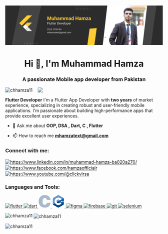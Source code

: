 ![logo](https://github.com/chhamza11/chhamza11/blob/main/github%20banner.png)
<h1 align="center">Hi 👋, I'm Muhammad Hamza</h1>
<h3 align="center">A passionate Mobile app developer from Pakistan</h3>
<img align="right" ali="coding" width="400" src="https://user-images.githubusercontent.com/55389276/140866485-8fb1c876-9a8f-4d6a-98dc-08c4981eaf70.gif">
<p align="left"> <img src="https://komarev.com/ghpvc/?username=chhamza11&label=Profile%20views&color=0e75b6&style=flat" alt="chhamza11" /> </p>

**Flutter Developer**
I'm a Flutter App Developer with **two years** of market experience, specializing in creating robust and user-friendly mobile applications. I'm passionate about building high-performance apps that provide excellent user experiences.

- 💬 Ask me about **OOP, DSA , Dart, C , Flutter**

- 📫 How to reach me **mhamzatext@gmail.com**


<h3 align="left">Connect with me:</h3>
<p align="left">
<a href="https://www.linkedin.com/in/muhammad-hamza-ba020a270/" target="blank"><img align="center" src="https://raw.githubusercontent.com/rahuldkjain/github-profile-readme-generator/master/src/images/icons/Social/linked-in-alt.svg" alt="https://www.linkedin.com/in/muhammad-hamza-ba020a270/" height="30" width="40" /></a>
<a href="https://www.facebook.com/hamzaofficialr" target="blank"><img align="center" src="https://raw.githubusercontent.com/rahuldkjain/github-profile-readme-generator/master/src/images/icons/Social/facebook.svg" alt="https://www.facebook.com/hamzaofficialr" height="30" width="40" /></a>
<a href="https://www.youtube.com/@clickvirsa" target="blank"><img align="center" src="https://raw.githubusercontent.com/rahuldkjain/github-profile-readme-generator/master/src/images/icons/Social/youtube.svg" alt="https://www.youtube.com/@clickvirsa" height="30" width="40" /></a>
</p>

<h3 align="left">Languages and Tools:</h3>
<p align="left"> <a href="https://flutter.dev" target="_blank" rel="noreferrer"> <img src="https://www.vectorlogo.zone/logos/flutterio/flutterio-icon.svg" alt="flutter" width="40" height="40"/> </a> <a href="https://dart.dev" target="_blank" rel="noreferrer"> <img src="https://www.vectorlogo.zone/logos/dartlang/dartlang-icon.svg" alt="dart" width="40" height="40"/> </a> <a href="https://www.cprogramming.com/" target="_blank" rel="noreferrer"> <img src="https://raw.githubusercontent.com/devicons/devicon/master/icons/c/c-original.svg" alt="c" width="40" height="40"/> </a> <a href="https://www.w3schools.com/cpp/" target="_blank" rel="noreferrer"> <img src="https://raw.githubusercontent.com/devicons/devicon/master/icons/cplusplus/cplusplus-original.svg" alt="cplusplus" width="40" height="40"/> </a> <a href="https://www.figma.com/" target="_blank" rel="noreferrer"> <img src="https://www.vectorlogo.zone/logos/figma/figma-icon.svg" alt="figma" width="40" height="40"/> </a> <a href="https://firebase.google.com/" target="_blank" rel="noreferrer"> <img src="https://www.vectorlogo.zone/logos/firebase/firebase-icon.svg" alt="firebase" width="40" height="40"/> </a> <a href="https://git-scm.com/" target="_blank" rel="noreferrer"> <img src="https://www.vectorlogo.zone/logos/git-scm/git-scm-icon.svg" alt="git" width="40" height="40"/> </a> <a href="https://www.selenium.dev" target="_blank" rel="noreferrer"> <img src="https://raw.githubusercontent.com/detain/svg-logos/780f25886640cef088af994181646db2f6b1a3f8/svg/selenium-logo.svg" alt="selenium" width="40" height="40"/> </a> </p>

<p><img align="left" src="https://github-readme-stats.vercel.app/api/top-langs?username=mhmzdev&show_icons=true&locale=en&layout=compact" alt="chhamza11" /></p>

<p>&nbsp;<img align="center" src="https://github-readme-stats.vercel.app/api?username=mhmzdev&show_icons=true&locale=en" alt="chhamza11" /></p>

<p><img align="center" src="https://github-readme-streak-stats.herokuapp.com/?user=chhamza11&" alt="chhamza11" /></p>
